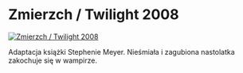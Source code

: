 Zmierzch / Twilight 2008 
=============
[![Zmierzch / Twilight 2008 ](http://vidos.pl/images/player.gif)](http://vidos.pl/zmierzch-twilight-2008)

 Adaptacja książki Stephenie Meyer. Nieśmiała i zagubiona nastolatka zakochuje się w wampirze.
